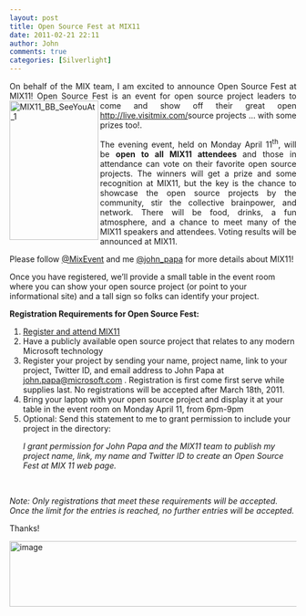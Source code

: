 ```yaml
---
layout: post
title: Open Source Fest at MIX11
date: 2011-02-21 22:11
author: John
comments: true
categories: [Silverlight]
---
```

<p align="justify">On behalf of the MIX team, I am excited to announce Open Source Fest at MIX11! Open Source Fest is an event for open source project leaders to come and show off their great open <a href="/wp-content/uploads/files/media/image/Windows-Live-Writer/Open-Source-Fest-at-MIX11_10AB5/MIX11_BB_SeeYouAt_1_2.gif"><img style="background-image: none; border-right-width: 0px; padding-left: 0px; padding-right: 0px; display: inline; float: left; border-top-width: 0px; border-bottom-width: 0px; border-left-width: 0px; padding-top: 0px" title="MIX11_BB_SeeYouAt_1" border="0" alt="MIX11_BB_SeeYouAt_1" align="left" src="/wp-content/uploads/files/media/image/Windows-Live-Writer/Open-Source-Fest-at-MIX11_10AB5/MIX11_BB_SeeYouAt_1_thumb.gif" width="156" height="244" /></a><a href="http://live.visitmix.com/">http://live.visitmix.com/</a>source projects … with some prizes too!. </p>  <p align="justify">The evening event, held on Monday April 11<sup>th</sup>, will be <strong>open to all MIX11 attendees </strong>and those in attendance can vote on their favorite open source projects. The winners will get a prize and some recognition at MIX11, but the key is the chance to showcase the open source projects by the community, stir the collective brainpower, and network. There will be food, drinks, a fun atmosphere, and a chance to meet many of the MIX11 speakers and attendees. Voting results will be announced at MIX11.</p>  <p align="justify">Please follow <a href="http://twitter.com/mixevent">@MixEvent</a> and me <a href="http://twitter.com/john_papa">@john_papa</a> for more details about MIX11!</p>  <p>Once you have registered, we’ll provide a small table in the event room where you can show your open source project (or point to your informational site) and a tall sign so folks can identify your project. </p>  <p><b>Registration Requirements for Open Source Fest:</b></p>  <ol>   <li><a href="http://live.visitmix.com">Register and attend MIX11</a> </li>    <li>Have a publicly available open source project that relates to any modern Microsoft technology </li>    <li>Register your project by sending your name, project name, link to your project, Twitter ID, and email address to John Papa at <a href="mailto:john.papa@microsoft.com">john.papa@microsoft.com</a> . Registration is first come first serve while supplies last. No registrations will be accepted after March 18th, 2011.</li>    <li>Bring your laptop with your open source project and display it at your table in the event room on Monday April 11, from 6pm-9pm </li>    <li>Optional: Send this statement to me to grant permission to include your project in the directory:</li>    <p><em>I grant permission for John Papa and the MIX11 team to publish my project name, link, my name and Twitter ID to create an Open Source Fest at MIX 11 web page.</em> </p>    <p>&#160;</p> </ol>  <p><em>Note: Only registrations that meet these requirements will be accepted. Once the limit for the entries is reached, no further entries will be accepted.</em></p>  <p>Thanks!</p>  <p><a href="http://live.visitmix.com/"><img style="background-image: none; border-right-width: 0px; padding-left: 0px; padding-right: 0px; display: inline; border-top-width: 0px; border-bottom-width: 0px; border-left-width: 0px; padding-top: 0px" title="image" border="0" alt="image" src="/wp-content/uploads/files/media/image/Windows-Live-Writer/Open-Source-Fest-at-MIX11_10AB5/image_3.png" width="559" height="115" /></a></p>

